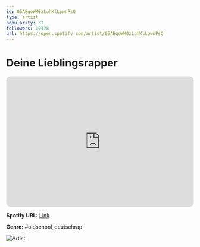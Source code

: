```yaml
---
id: 05AEgoWM0zLohKlLpwnPsQ
type: artist
popularity: 31
followers: 30478
url: https://open.spotify.com/artist/05AEgoWM0zLohKlLpwnPsQ
---
```

# Deine Lieblingsrapper

<iframe style="border-radius:12px" src="https://open.spotify.com/embed/artist/05AEgoWM0zLohKlLpwnPsQ" width="100%" height="352" frameBorder="0" allowfullscreen="" allow="autoplay; clipboard-write; encrypted-media; fullscreen; picture-in-picture" loading="lazy"></iframe>

**Spotify URL:** [Link](https://open.spotify.com/artist/05AEgoWM0zLohKlLpwnPsQ)

**Genre:**  #oldschool_deutschrap

![Artist](https://i.scdn.co/image/ab67616d0000b273c2930c7688770f4f2283d5fa)
